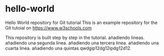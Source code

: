 # hello-world
Hello World repository for Git tutorial
This is an example repository for the Git tutoial on https://www.w3schools.com

This repository is built step by step in the tutorial.
añadiendo lineas.
añadiendo una segunda linea.
añadiendo una tercera linea.
añadiendo una cuarta linea.
añadiendo una quintas qwdgip12dg12ipdg12d12.
